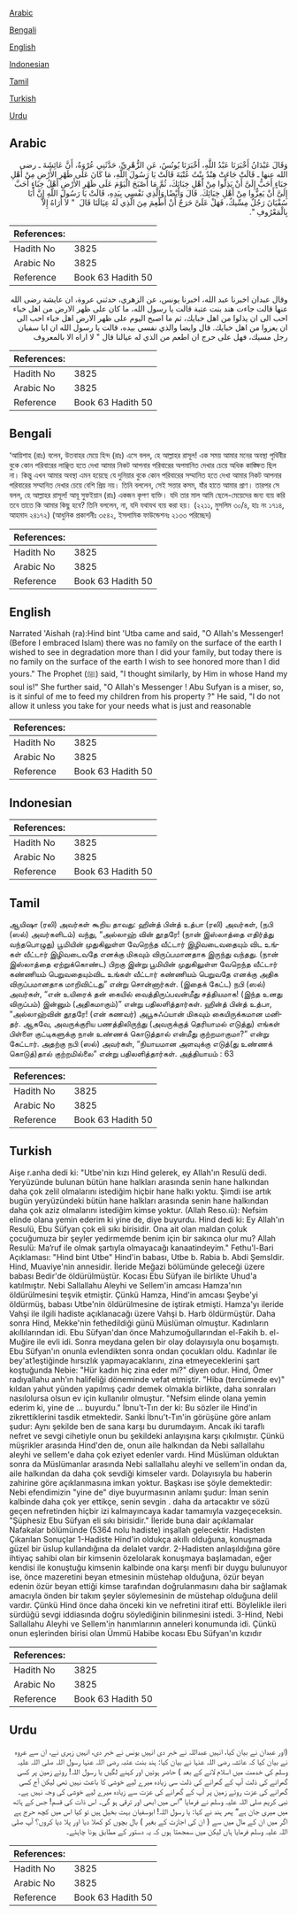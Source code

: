 [Arabic](#arabic)

[Bengali](#bengali)

[English](#english)

[Indonesian](#indonesian)

[Tamil](#tamil)

[Turkish](#turkish)

[Urdu](#urdu)

## Arabic


<div dir="rtl" lang="ar" style={{fontSize:'larger',backgroundColor:'#f8f9fa',padding:20}}>
وَقَالَ عَبْدَانُ أَخْبَرَنَا عَبْدُ اللَّهِ، أَخْبَرَنَا يُونُسُ، عَنِ الزُّهْرِيِّ، حَدَّثَنِي عُرْوَةُ، أَنَّ عَائِشَةَ ـ رضى الله عنها ـ قَالَتْ جَاءَتْ هِنْدٌ بِنْتُ عُتْبَةَ قَالَتْ يَا رَسُولَ اللَّهِ، مَا كَانَ عَلَى ظَهْرِ الأَرْضِ مِنْ أَهْلِ خِبَاءٍ أَحَبُّ إِلَىَّ أَنْ يَذِلُّوا مِنْ أَهْلِ خِبَائِكَ، ثُمَّ مَا أَصْبَحَ الْيَوْمَ عَلَى ظَهْرِ الأَرْضِ أَهْلُ خِبَاءٍ أَحَبَّ إِلَىَّ أَنْ يَعِزُّوا مِنْ أَهْلِ خِبَائِكَ‏.‏ قَالَ وَأَيْضًا وَالَّذِي نَفْسِي بِيَدِهِ، قَالَتْ يَا رَسُولَ اللَّهِ إِنَّ أَبَا سُفْيَانَ رَجُلٌ مِسِّيكٌ، فَهَلْ عَلَىَّ حَرَجٌ أَنْ أُطْعِمَ مِنَ الَّذِي لَهُ عِيَالَنَا قَالَ ‏ "‏ لاَ أُرَاهُ إِلاَّ بِالْمَعْرُوفِ ‏"‏‏.‏
</div>
<div style={{backgroundColor:'#f8f9fa',padding:20, marginBottom: 10}}><table> <thead> <tr> <th>References:</th> <th></th> </tr> </thead> <tbody><tr><td>Hadith No</td><td>3825</td></tr><tr><td>Arabic No</td><td>3825</td></tr><tr><td>Reference</td><td>Book 63 Hadith 50</td></tr></tbody></table></div>


<div dir="rtl" lang="ar" style={{fontSize:'larger',backgroundColor:'#f8f9fa',padding:20}}>
وقال عبدان اخبرنا عبد الله، اخبرنا يونس، عن الزهري، حدثني عروة، ان عايشة رضى الله عنها قالت جاءت هند بنت عتبة قالت يا رسول الله، ما كان على ظهر الارض من اهل خباء احب الى ان يذلوا من اهل خبايك، ثم ما اصبح اليوم على ظهر الارض اهل خباء احب الى ان يعزوا من اهل خبايك. قال وايضا والذي نفسي بيده، قالت يا رسول الله ان ابا سفيان رجل مسيك، فهل على حرج ان اطعم من الذي له عيالنا قال " لا اراه الا بالمعروف
</div>
<div style={{backgroundColor:'#f8f9fa',padding:20, marginBottom: 10}}><table> <thead> <tr> <th>References:</th> <th></th> </tr> </thead> <tbody><tr><td>Hadith No</td><td>3825</td></tr><tr><td>Arabic No</td><td>3825</td></tr><tr><td>Reference</td><td>Book 63 Hadith 50</td></tr></tbody></table></div>

## Bengali


<div dir="ltr" lang="bn" style={{fontSize:'larger',backgroundColor:'#f8f9fa',padding:20}}>
‘আয়িশাহ (রাঃ) বলেন, উতবাহর মেয়ে হিন্দ (রাঃ) এসে বলল, হে আল্লাহর রাসূল! এক সময় আমার মনের অবস্থা পৃথিবীর বুকে কোন পরিবারের লাঞ্ছিত হতে দেখা আমার নিকট আপনার পরিবারের অপমানিত দেখার চেয়ে অধিক কাঙ্ক্ষিত ছিল না। কিন্তু এখন আমার অবস্থা এমন হয়েছে যে দুনিয়ার বুকে কোন পরিবারের সম্মানিত হতে দেখা আমার নিকট আপনার পরিবারের সম্মানিত দেখার চেয়ে বেশি প্রিয় নয়। তিনি বললেন, সেই সত্তার কসম, যাঁর হাতে আমার প্রাণ। তারপর সে বলল, হে আল্লাহর রাসূল! আবূ সুফইয়ান (রাঃ) একজন কৃপণ ব্যক্তি। যদি তার মাল আমি ছেলে-মেয়েদের জন্য ব্যয় করি তবে তাতে কি আমার কিছু হবে? তিনি বললেন, না, যদি যথাযথ ব্যয় করা হয়। (২২১১, মুসলিম ৩০/৪, হাঃ নং ১৭১৪, আহমাদ ২৪১৭২) (আধুনিক প্রকাশনীঃ ৩৫৪২, ইসলামিক ফাউন্ডেশনঃ ২১৩৩ পরিচ্ছেদ)
</div>
<div style={{backgroundColor:'#f8f9fa',padding:20, marginBottom: 10}}><table> <thead> <tr> <th>References:</th> <th></th> </tr> </thead> <tbody><tr><td>Hadith No</td><td>3825</td></tr><tr><td>Arabic No</td><td>3825</td></tr><tr><td>Reference</td><td>Book 63 Hadith 50</td></tr></tbody></table></div>

## English


<div dir="ltr" lang="en" style={{fontSize:'larger',backgroundColor:'#f8f9fa',padding:20}}>
Narrated 'Aishah (ra):Hind bint 'Utba came and said, "O Allah's Messenger! (Before I embraced Islam) there was no family on the surface of the earth I wished to see in degradation more than I did your family, but today there is no family on the surface of the earth I wish to see honored more than I did yours." The Prophet (ﷺ) said, "I thought similarly, by Him in whose Hand my soul is!" She further said, "O Allah's Messenger ! Abu Sufyan is a miser, so, is it sinful of me to feed my children from his property ?" He said, "I do not allow it unless you take for your needs what is just and reasonable
</div>
<div style={{backgroundColor:'#f8f9fa',padding:20, marginBottom: 10}}><table> <thead> <tr> <th>References:</th> <th></th> </tr> </thead> <tbody><tr><td>Hadith No</td><td>3825</td></tr><tr><td>Arabic No</td><td>3825</td></tr><tr><td>Reference</td><td>Book 63 Hadith 50</td></tr></tbody></table></div>

## Indonesian


<div dir="ltr" lang="id" style={{fontSize:'larger',backgroundColor:'#f8f9fa',padding:20}}>

</div>
<div style={{backgroundColor:'#f8f9fa',padding:20, marginBottom: 10}}><table> <thead> <tr> <th>References:</th> <th></th> </tr> </thead> <tbody><tr><td>Hadith No</td><td>3825</td></tr><tr><td>Arabic No</td><td>3825</td></tr><tr><td>Reference</td><td>Book 63 Hadith 50</td></tr></tbody></table></div>

## Tamil


<div dir="ltr" lang="ta" style={{fontSize:'larger',backgroundColor:'#f8f9fa',padding:20}}>
ஆயிஷா (ரலி) அவர்கள் கூறிய தாவது: ஹின்த் பின்த் உத்பா (ரலி) அவர்கள், (நபி (ஸல்) அவர்களிடம்) வந்து, “அல்லாஹ் வின் தூதரே! (நான் இஸ்லாத்தை எதிர்த்து வந்தபொழுது) பூமியின் முதுகிலுள்ள வேறெந்த வீட்டார் இழிவடைவதையும் விட உங்கள் வீட்டார் இழிவடைவதே எனக்கு மிகவும் விருப்பமானதாக இருந்து வந்தது. (நான் இஸ்லாத்தை ஏற்றுக்கொண்ட) பிறகு இன்று பூமியின் முதுகிலுள்ள வேறெந்த வீட்டார் கண்ணியம் பெறுவதையும்விட உங்கள் வீட்டார் கண்ணியம் பெறுவதே எனக்கு அதிக விருப்பமானதாக மாறிவிட்டது” என்று சொன்னார்கள். (இதைக் கேட்ட) நபி (ஸல்) அவர்கள், “என் உயிரைக் தன் கையில் வைத்திருப்பவன்மீது சத்தியமாக! (இந்த உனது விருப்பம்) இன்னும் (அதிகமாகும்)” என்று பதிலளித்தார்கள். ஹின்த் பின்த் உத்பா, “அல்லாஹ்வின் தூதரே! (என் கணவர்) அபூசுஃப்யான் மிகவும் கையிருக்கமான மனிதர். ஆகவே, அவருக்குரிய பணத்திலிருந்து (அவருக்குத் தெரியாமல் எடுத்து) எங்கள் பிள்ளை குட்டிகளுக்கு நான் உண்ணக் கொடுத்தால் என்மீது குற்றமாகுமா?” என்று கேட்டார். அதற்கு நபி (ஸல்) அவர்கள், “நியாயமான அளவுக்கு எடுத்(து உண்ணக் கொடுத்)தால் குற்றமில்லை” என்று பதிலளித்தார்கள். அத்தியாயம் : 63
</div>
<div style={{backgroundColor:'#f8f9fa',padding:20, marginBottom: 10}}><table> <thead> <tr> <th>References:</th> <th></th> </tr> </thead> <tbody><tr><td>Hadith No</td><td>3825</td></tr><tr><td>Arabic No</td><td>3825</td></tr><tr><td>Reference</td><td>Book 63 Hadith 50</td></tr></tbody></table></div>

## Turkish


<div dir="ltr" lang="tr" style={{fontSize:'larger',backgroundColor:'#f8f9fa',padding:20}}>
Aişe r.anha dedi ki: "Utbe'nin kızı Hind gelerek, ey Allah'ın Resulü dedi. Yeryüzünde bulunan bütün hane halkları arasında senin hane halkından daha çok zelil olmalarını istediğim hiçbir hane halkı yoktu. Şimdi ise artık bugün yeryüzündeki bütün hane halkları arasında senin hane halkından daha çok aziz olmalarını istediğim kimse yoktur. (Allah Reso.ıü): Nefsim elinde olana yemin ederim ki yine de, diye buyurdu. Hind dedi ki: Ey Allah'ın Resulü, Ebu Süfyan çok eli sıkı birisidir. Ona ait olan maldan çoluk çocuğumuza bir şeyler yedirmemde benim için bir sakınca olur mu? Allah Resulü: Ma’ruf ile olmak şartıyla olmayacağı kanaatindeyim." Fethu'l-Bari Açıklaması: "Hind bint Utbe" Hind'in babası, Utbe b. Rabia b. Abdi ŞemsIdir. Hind, Muaviye'nin annesidir. İleride Meğazi bölümünde geleceği üzere babası Bedir'de öldürülmüştür. Kocası Ebu Süfyan ile birlikte Uhud'a katılmıştır. Nebi Sallallahu Aleyhi ve Sellem'in amcası Hamza'nın öldürülmesini teşvik etmiştir. Çünkü Hamza, Hind'in amcası Şeybe'yi öldürmüş, babası Utbe'nin öldürülmesine de iştirak etmişti. Hamza'yı ileride Vahşi ile ilgili hadiste açıklanacağı üzere Vahşi b. Harb öldürmüştür. Daha sonra Hind, Mekke'nin fethedildiği günü Müslüman olmuştur. Kadınların akıllılarından idi. Ebu Süfyan'dan önce Mahzumoğullarından el-Fakih b. el-Muğire ile evli idi. Sonra meydana gelen bir olay dolayısıyla onu boşamıştı. Ebu Süfyan'ın onunla evlendikten sonra ondan çocukları oldu. Kadınlar ile bey'at1eştiğinde hırsızlık yapmayacaklarını, zina etmeyeceklerini şart koştuğunda Nebie: "Hür kadın hiç zina eder mi?" diyen odur. Hind, Ömer radıyalIahu anh'ın halifeliği döneminde vefat etmiştir. "Hiba (tercümede ev)" kıldan yahut yünden yapılmış çadır demek olmakla birlikte, daha sonraları nasılolursa olsun ev için kullanılır olmuştur. "Nefsim elinde olana yemin ederim ki, yine de ... buyurdu." İbnu't-Tın der ki: Bu sözler ile Hind'in zikrettiklerini tasdik etmektedir. Sanki İbnu't-Tın'in görüşüne göre anlam şudur: Aynı şekilde ben de sana karşı bu durumdayım. Ancak iki taraflı nefret ve sevgi cihetiyle onun bu şekildeki anlayışına karşı çıkılmıştır. Çünkü müşrikler arasında Hind'den de, onun aile halkından da Nebi salIalIahu aleyhi ve selIem'e daha çok eziyet edenler vardı. Hind Müslüman olduktan sonra da Müslümanlar arasında Nebi salIalIahu aleyhi ve selIem'in ondan da, aile halkından da daha çok sevdiği kimseler vardı. Dolayısıyla bu haberin zahirine göre açıklanmasına imkan yoktur. Başkası ise şöyle demektedir: Nebi efendimizin "yine de" diye buyurmasının anlamı şudur: İman senin kalbinde daha çok yer ettikçe, senin sevgin . daha da artacaktır ve sözü geçen nefretinden hiçbir izi kalmayıncaya kadar tamamıyla vazgeçeceksin. "Şüphesiz Ebu Süfyan eli sıkı birisidir." İleride buna dair açıklamalar Nafakalar bölümünde (5364 nolu hadiste) inşallah gelecektir. Hadisten Çıkarılan Sonuçlar 1-Hadiste Hind'in oldukça akıllı olduğuna, konuşmada güzel bir üslup kullandığına da delalet vardır. 2-Hadisten anlaşıldığına göre ihtiyaç sahibi olan bir kimsenin özelolarak konuşmaya başlamadan, eğer kendisi ile konuştuğu kimsenin kalbinde ona karşı menfi bir duygu bulunuyor ise, önce mazeretini beyan etmesinin müstehap olduğuna, özür beyan edenin özür beyan ettiği kimse tarafından doğrulanmasını daha bir sağlamak amacıyla önden bir takım şeyler söylemesinin de müstehap olduğuna delil vardır. Çünkü Hind önce daha önceki kin ve nefretini itiraf etti. Böylelikle ileri sürdüğü sevgi iddiasında doğru söylediğinin bilinmesini istedi. 3-Hind, Nebi Sallallahu Aleyhi ve Sellem'in hanımlarının anneleri konumunda idi. Çünkü onun eşlerinden birisi olan Ümmü Habibe kocası Ebu Süfyan'ın kızıdır
</div>
<div style={{backgroundColor:'#f8f9fa',padding:20, marginBottom: 10}}><table> <thead> <tr> <th>References:</th> <th></th> </tr> </thead> <tbody><tr><td>Hadith No</td><td>3825</td></tr><tr><td>Arabic No</td><td>3825</td></tr><tr><td>Reference</td><td>Book 63 Hadith 50</td></tr></tbody></table></div>

## Urdu


<div dir="rtl" lang="ur" style={{fontSize:'larger',backgroundColor:'#f8f9fa',padding:20}}>
(اور عبدان نے بیان کیا، انہیں عبداللہ نے خبر دی انہیں یونس نے خبر دی، انہیں زہری نے، ان سے عروہ نے بیان کیا کہ عائشہ رضی اللہ عنہا نے بیان کیا: ہند بنت عتبہ رضی اللہ عنہا رسول اللہ صلی اللہ علیہ وسلم کی خدمت میں اسلام لانے کے بعد ) حاضر ہوئیں اور کہنے لگیں یا رسول اللہ! روئے زمین پر کسی گھرانے کی ذلت آپ کے گھرانے کی ذلت سی زیادہ میرے لیے خوشی کا باعث نہیں تھی لیکن آج کسی گھرانے کی عزت روئے زمین پر آپ کے گھرانے کی عزت سے زیادہ میرے لیے خوشی کی وجہ نہیں ہے۔ نبی کریم صلی اللہ علیہ وسلم نے فرمایا ”اس میں ابھی اور ترقی ہو گی۔ اس ذات کی قسم! جس کے ہاتھ میں میری جان ہے“ پھر ہند نے کہا: یا رسول اللہ! ابوسفیان بہت بخیل ہیں تو کیا اس میں کچھ حرج ہے اگر میں ان کے مال میں سے ( ان کی اجازت کے بغیر ) بال بچوں کو کھلا دیا اور پلا دیا کروں؟ آپ صلی اللہ علیہ وسلم فرمایا ہاں لیکن میں سمجھتا ہوں کہ یہ دستور کے مطابق ہونا چاہئے۔
</div>
<div style={{backgroundColor:'#f8f9fa',padding:20, marginBottom: 10}}><table> <thead> <tr> <th>References:</th> <th></th> </tr> </thead> <tbody><tr><td>Hadith No</td><td>3825</td></tr><tr><td>Arabic No</td><td>3825</td></tr><tr><td>Reference</td><td>Book 63 Hadith 50</td></tr></tbody></table></div>
